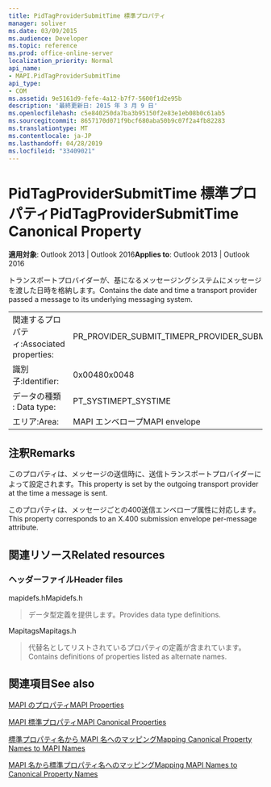 ```yaml
---
title: PidTagProviderSubmitTime 標準プロパティ
manager: soliver
ms.date: 03/09/2015
ms.audience: Developer
ms.topic: reference
ms.prod: office-online-server
localization_priority: Normal
api_name:
- MAPI.PidTagProviderSubmitTime
api_type:
- COM
ms.assetid: 9e5161d9-fefe-4a12-b7f7-5600f1d2e95b
description: '最終更新日: 2015 年 3 月 9 日'
ms.openlocfilehash: c5e840250da7ba3b95150f2e83e1eb08b0c61ab5
ms.sourcegitcommit: 8657170d071f9bcf680aba50b9c07f2a4fb82283
ms.translationtype: MT
ms.contentlocale: ja-JP
ms.lasthandoff: 04/28/2019
ms.locfileid: "33409021"
---
```

# <a name="pidtagprovidersubmittime-canonical-property"></a><span data-ttu-id="61630-103">PidTagProviderSubmitTime 標準プロパティ</span><span class="sxs-lookup"><span data-stu-id="61630-103">PidTagProviderSubmitTime Canonical Property</span></span>

  
  
<span data-ttu-id="61630-104">**適用対象**: Outlook 2013 | Outlook 2016</span><span class="sxs-lookup"><span data-stu-id="61630-104">**Applies to**: Outlook 2013 | Outlook 2016</span></span> 
  
<span data-ttu-id="61630-105">トランスポートプロバイダーが、基になるメッセージングシステムにメッセージを渡した日時を格納します。</span><span class="sxs-lookup"><span data-stu-id="61630-105">Contains the date and time a transport provider passed a message to its underlying messaging system.</span></span>
  
|||
|:-----|:-----|
|<span data-ttu-id="61630-106">関連するプロパティ:</span><span class="sxs-lookup"><span data-stu-id="61630-106">Associated properties:</span></span>  <br/> |<span data-ttu-id="61630-107">PR_PROVIDER_SUBMIT_TIME</span><span class="sxs-lookup"><span data-stu-id="61630-107">PR_PROVIDER_SUBMIT_TIME</span></span>  <br/> |
|<span data-ttu-id="61630-108">識別子:</span><span class="sxs-lookup"><span data-stu-id="61630-108">Identifier:</span></span>  <br/> |<span data-ttu-id="61630-109">0x0048</span><span class="sxs-lookup"><span data-stu-id="61630-109">0x0048</span></span>  <br/> |
|<span data-ttu-id="61630-110">データの種類 : </span><span class="sxs-lookup"><span data-stu-id="61630-110">Data type:</span></span>  <br/> |<span data-ttu-id="61630-111">PT_SYSTIME</span><span class="sxs-lookup"><span data-stu-id="61630-111">PT_SYSTIME</span></span>  <br/> |
|<span data-ttu-id="61630-112">エリア:</span><span class="sxs-lookup"><span data-stu-id="61630-112">Area:</span></span>  <br/> |<span data-ttu-id="61630-113">MAPI エンベロープ</span><span class="sxs-lookup"><span data-stu-id="61630-113">MAPI envelope</span></span>  <br/> |
   
## <a name="remarks"></a><span data-ttu-id="61630-114">注釈</span><span class="sxs-lookup"><span data-stu-id="61630-114">Remarks</span></span>

<span data-ttu-id="61630-115">このプロパティは、メッセージの送信時に、送信トランスポートプロバイダーによって設定されます。</span><span class="sxs-lookup"><span data-stu-id="61630-115">This property is set by the outgoing transport provider at the time a message is sent.</span></span>
  
<span data-ttu-id="61630-116">このプロパティは、メッセージごとの400送信エンベロープ属性に対応します。</span><span class="sxs-lookup"><span data-stu-id="61630-116">This property corresponds to an X.400 submission envelope per-message attribute.</span></span> 
  
## <a name="related-resources"></a><span data-ttu-id="61630-117">関連リソース</span><span class="sxs-lookup"><span data-stu-id="61630-117">Related resources</span></span>

### <a name="header-files"></a><span data-ttu-id="61630-118">ヘッダーファイル</span><span class="sxs-lookup"><span data-stu-id="61630-118">Header files</span></span>

<span data-ttu-id="61630-119">mapidefs.h</span><span class="sxs-lookup"><span data-stu-id="61630-119">Mapidefs.h</span></span>
  
> <span data-ttu-id="61630-120">データ型定義を提供します。</span><span class="sxs-lookup"><span data-stu-id="61630-120">Provides data type definitions.</span></span>
    
<span data-ttu-id="61630-121">Mapitags</span><span class="sxs-lookup"><span data-stu-id="61630-121">Mapitags.h</span></span>
  
> <span data-ttu-id="61630-122">代替名としてリストされているプロパティの定義が含まれています。</span><span class="sxs-lookup"><span data-stu-id="61630-122">Contains definitions of properties listed as alternate names.</span></span>
    
## <a name="see-also"></a><span data-ttu-id="61630-123">関連項目</span><span class="sxs-lookup"><span data-stu-id="61630-123">See also</span></span>



[<span data-ttu-id="61630-124">MAPI のプロパティ</span><span class="sxs-lookup"><span data-stu-id="61630-124">MAPI Properties</span></span>](mapi-properties.md)
  
[<span data-ttu-id="61630-125">MAPI 標準プロパティ</span><span class="sxs-lookup"><span data-stu-id="61630-125">MAPI Canonical Properties</span></span>](mapi-canonical-properties.md)
  
[<span data-ttu-id="61630-126">標準プロパティ名から MAPI 名へのマッピング</span><span class="sxs-lookup"><span data-stu-id="61630-126">Mapping Canonical Property Names to MAPI Names</span></span>](mapping-canonical-property-names-to-mapi-names.md)
  
[<span data-ttu-id="61630-127">MAPI 名から標準プロパティ名へのマッピング</span><span class="sxs-lookup"><span data-stu-id="61630-127">Mapping MAPI Names to Canonical Property Names</span></span>](mapping-mapi-names-to-canonical-property-names.md)

